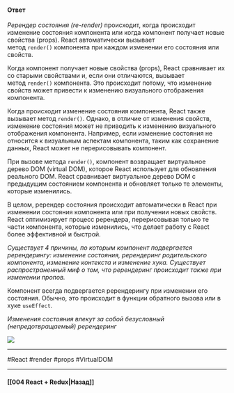 #### Ответ

*Ререндер состояния (re-render)* происходит, когда происходит изменение состояния компонента или когда компонент получает новые свойства (props). React автоматически вызывает метод `render()` компонента при каждом изменении его состояния или свойств.

Когда компонент получает новые свойства (props), React сравнивает их со старыми свойствами и, если они отличаются, вызывает метод `render()` компонента. Это происходит потому, что изменение свойств может привести к изменению визуального отображения компонента.

Когда происходит изменение состояния компонента, React также вызывает метод `render()`. Однако, в отличие от изменения свойств, изменение состояния может не приводить к изменению визуального отображения компонента. Например, если изменение состояния не относится к визуальным аспектам компонента, таким как сохранение данных, React может не перерисовывать компонент.

При вызове метода `render()`, компонент возвращает виртуальное дерево DOM (virtual DOM), которое React использует для обновления реального DOM. React сравнивает виртуальное дерево DOM с предыдущим состоянием компонента и обновляет только те элементы, которые изменились.

В целом, ререндер состояния происходит автоматически в React при изменении состояния компонента или при получении новых свойств. React оптимизирует процесс ререндера, перерисовывая только те части компонента, которые изменились, что делает работу с React более эффективной и быстрой.

*Существует 4 причины, по которым компонент подвергается ререндерингу: изменение состояния, ререндеринг родительского компонента, изменение контекста и изменение хука. Существует распространенный миф о том, что ререндеринг происходит также при изменении пропов.*

Компонент всегда подвергается ререндерингу при изменении его состояния. Обычно, это происходит в функции обратного вызова или в хуке `useEffect`.

_Изменения состояния влекут за собой безусловный (непредотвращаемый) ререндеринг_

![](https://habrastorage.org/r/w1560/webt/qm/9j/ag/qm9jagqd8_b5ajh_yukyjf9svuc.png)


____
#React #render #props #VirtualDOM 

____

#### [[004 React + Redux|Назад]]
